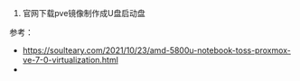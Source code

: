 1. 官网下载pve镜像制作成U盘启动盘


参考：
- https://soulteary.com/2021/10/23/amd-5800u-notebook-toss-proxmox-ve-7-0-virtualization.html
- 